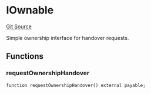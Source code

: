 # IOwnable
[Git Source](https://github.com/NaniDAO/accounts/blob/7d03f63f38e077f2bb76ec4063f510608c363fc3/src/ownership/Keys.sol)

Simple ownership interface for handover requests.


## Functions
### requestOwnershipHandover


```solidity
function requestOwnershipHandover() external payable;
```

